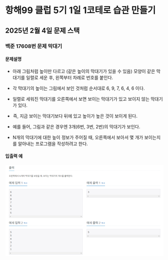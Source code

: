 # 항해99 클럽 5기 1일 1코테로 습관 만들기
## 2025년 2월 4일 문제 스택
### 백준 17608번 문제 막대기

#### 문제설명
* 아래 그림처럼 높이만 다르고 (같은 높이의 막대기가 있을 수 있음) 모양이 같은 막대기를 일렬로 세운 후, 왼쪽부터 차례로 번호를 붙인다. 

* 각 막대기의 높이는 그림에서 보인 것처럼 순서대로 6, 9, 7, 6, 4, 6 이다.

* 일렬로 세워진 막대기를 오른쪽에서 보면 보이는 막대기가 있고 보이지 않는 막대기가 있다.

*  즉, 지금 보이는 막대기보다 뒤에 있고 높이가 높은 것이 보이게 된다.

* 예를 들어, 그림과 같은 경우엔 3개(6번, 3번, 2번)의 막대기가 보인다.

* N개의 막대기에 대한 높이 정보가 주어질 때, 오른쪽에서 보아서 몇 개가 보이는지를 알아내는 프로그램을 작성하려고 한다.

#### 입출력 예
![alt text](image.png)